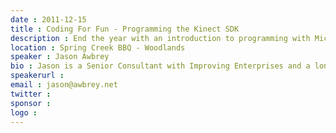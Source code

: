 ```yaml
---
date : 2011-12-15
title : Coding For Fun - Programming the Kinect SDK
description : End the year with an introduction to programming with Microsoft's Kinect SDK.
location : Spring Creek BBQ - Woodlands
speaker : Jason Awbrey
bio : Jason is a Senior Consultant with Improving Enterprises and a long time member of the Houston Tech community.  He serves on the board of NHDNUG and was a founder of GiveCamp Houston.  He also serves on the board of Habitat for Humanity Northwest Harris County.
speakerurl : 
email : jason@awbrey.net
twitter : 
sponsor : 
logo : 
---
```

